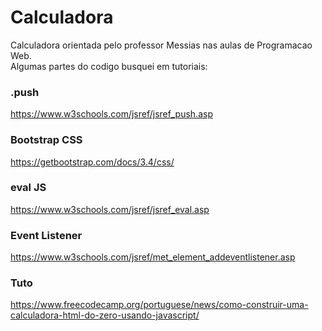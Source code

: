 # Calculadora
  Calculadora orientada pelo professor Messias nas aulas de Programacao Web. <br>
  Algumas partes do codigo busquei em tutoriais: 
  ### .push 
  https://www.w3schools.com/jsref/jsref_push.asp 
  
  ### Bootstrap CSS 
  https://getbootstrap.com/docs/3.4/css/ 
  ### eval JS 
  https://www.w3schools.com/jsref/jsref_eval.asp 
  ### Event Listener 
  https://www.w3schools.com/jsref/met_element_addeventlistener.asp 
  ### Tuto 
  https://www.freecodecamp.org/portuguese/news/como-construir-uma-calculadora-html-do-zero-usando-javascript/
